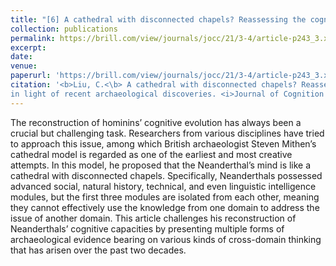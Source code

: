 ```yaml
---
title: "[6] A cathedral with disconnected chapels? Reassessing the cognitive capacities of Neanderthals in light of recent archaeological discoveries"
collection: publications
permalink: https://brill.com/view/journals/jocc/21/3-4/article-p243_3.xml
excerpt: 
date: 
venue: 
paperurl: 'https://brill.com/view/journals/jocc/21/3-4/article-p243_3.xml'
citation: '<b>Liu, C.<\b> A cathedral with disconnected chapels? Reassessing the cognitive capacities of Neanderthals
in light of recent archaeological discoveries. <i>Journal of Cognition and Culture</i>, 21(3-4), 243-260.'
---
```


The reconstruction of hominins’ cognitive evolution has always been a crucial but challenging task. Researchers from various disciplines have tried to approach this issue, among which British archaeologist Steven Mithen’s cathedral model is regarded as one of the earliest and most creative attempts. In this model, he proposed that the Neanderthal’s mind is like a cathedral with disconnected chapels. Specifically, Neanderthals possessed advanced social, natural history, technical, and even linguistic intelligence modules, but the first three modules are isolated from each other, meaning they cannot effectively use the knowledge from one domain to address the issue of another domain. This article challenges his reconstruction of Neanderthals’ cognitive capacities by presenting multiple forms of archaeological evidence bearing on various kinds of cross-domain thinking that has arisen over the past two decades.


